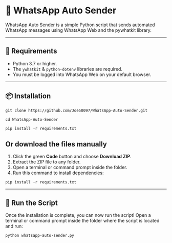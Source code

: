# 💬 WhatsApp Auto Sender

WhatsApp Auto Sender is a simple Python script that sends automated WhatsApp messages using WhatsApp Web and the pywhatkit library.

---

## 🧰 Requirements

- Python 3.7 or higher.
- The `ywhatkit` & `python-dotenv` libraries are required.
- You must be logged into WhatsApp Web on your default browser.

---

## 📦 Installation

```
git clone https://github.com/Joe50097/WhatsApp-Auto-Sender.git
```
```
cd WhatsApp-Auto-Sender
```
```
pip install -r requirements.txt
```

## Or download the files manually

1. Click the green **Code** button and choose **Download ZIP**.
2. Extract the ZIP file to any folder.
3. Open a terminal or command prompt inside the folder.
4. Run this command to install dependencies:

```
pip install -r requirements.txt
```

---

## 🚀 Run the Script

Once the installation is complete, you can now run the script! Open a terminal or command prompt inside the folder where the script is located and run:

```
python whatsapp-auto-sender.py
```
